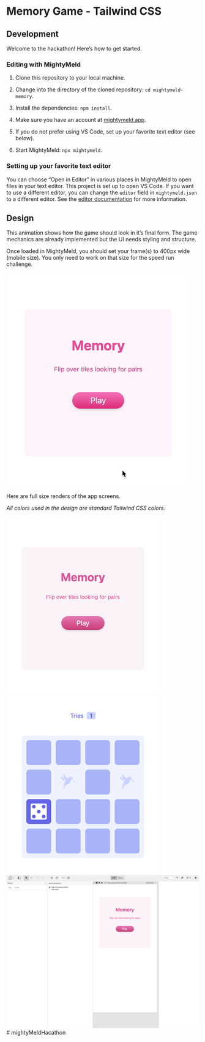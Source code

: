 # Memory Game - Tailwind CSS

## Development

Welcome to the hackathon! Here’s how to get started.

### Editing with MightyMeld

1. Clone this repository to your local machine.

2. Change into the directory of the cloned repository: `cd mightymeld-memory`.

3. Install the dependencies: `npm install`.

4. Make sure you have an account at [mightymeld.app](https://mightymeld.app).

5. If you do not prefer using VS Code, set up your favorite text editor (see below).

6. Start MightyMeld: `npx mightymeld`.

### Setting up your favorite text editor

You can choose “Open in Editor” in various places in MightyMeld to open files in your text editor. This project is set up to open VS Code. If you want to use a different editor, you can change the `editor` field in `mightymeld.json` to a different editor. See the [editor documentation](https://docs.mightymeld.com/docs/setup/reference/configuration#editor) for more information.

## Design

This animation shows how the game should look in it’s final form. The game mechanics are already implemented but the UI needs styling and structure.

Once loaded in MightyMeld, you should set your frame(s) to 400px wide (mobile size). You only need to work on that size for the speed run challenge.

![Animation of completed game](docs/solution.gif)

Here are full size renders of the app screens.

_All colors used in the design are standard Tailwind CSS colors._

<kbd>
	<img src="docs/start.png" width="400" height="465" />
</kbd>

<kbd>
	<img src="docs/play.png" width="400" height="465" />
</kbd>

<kbd>
	<img src="docs/mightymeld.png">
</kbd>
#   m i g h t y M e l d H a c a t h o n 
 
 